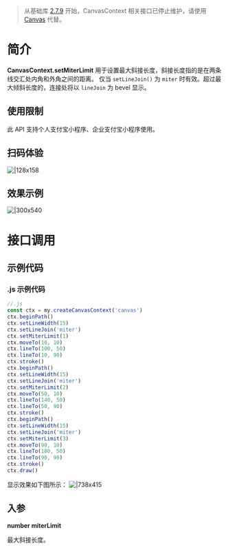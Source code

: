 > 从基础库 [2.7.9](https://opendocs.alipay.com/mini/framework/lib-upgrade-v2) 开始，CanvasContext 相关接口已停止维护，请使用 [Canvas](https://opendocs.alipay.com/mini/01vzqv) 代替。


# 简介
**CanvasContext.setMiterLimit** 用于设置最大斜接长度，斜接长度指的是在两条线交汇处内角和外角之间的距离。 仅当 `setLineJoin()` 为 `miter` 时有效。超过最大倾斜长度的，连接处将以 `lineJoin` 为 bevel 显示。

## 使用限制
此 API 支持个人支付宝小程序、企业支付宝小程序使用。

## 扫码体验
![|128x158](https://cdn.nlark.com/yuque/0/2021/png/179989/1624960713075-0d611b96-b8b9-44ae-ace8-82ae699e95ba.png#align=left&display=inline&height=158&margin=%5Bobject%20Object%5D&name=1.png&originHeight=158&originWidth=128&size=17896&status=done&style=stroke&width=128)

## 效果示例
![|300x540](https://cdn.nlark.com/yuque/0/2021/gif/179989/1624960720656-c0ba30b5-1c55-479b-bab2-234161411c13.gif#align=left&display=inline&height=540&margin=%5Bobject%20Object%5D&name=2.gif&originHeight=540&originWidth=300&size=1429075&status=done&style=stroke&width=300)

# 接口调用

## 示例代码

### .js 示例代码
```javascript
//.js
const ctx = my.createCanvasContext('canvas')
ctx.beginPath()
ctx.setLineWidth(15)
ctx.setLineJoin('miter')
ctx.setMiterLimit(1)
ctx.moveTo(10, 10)
ctx.lineTo(100, 50)
ctx.lineTo(10, 90)
ctx.stroke()
ctx.beginPath()
ctx.setLineWidth(15)
ctx.setLineJoin('miter')
ctx.setMiterLimit(2)
ctx.moveTo(50, 10)
ctx.lineTo(140, 50)
ctx.lineTo(50, 90)
ctx.stroke()
ctx.beginPath()
ctx.setLineWidth(15)
ctx.setLineJoin('miter')
ctx.setMiterLimit(3)
ctx.moveTo(90, 10)
ctx.lineTo(180, 50)
ctx.lineTo(90, 90)
ctx.stroke()
ctx.draw()
```

显示效果如下图所示：
![|738x415](https://cdn.nlark.com/yuque/0/2021/png/179989/1624960739633-785a3305-67aa-4c76-a2c5-c0d861975f9d.png#align=left&display=inline&height=720&margin=%5Bobject%20Object%5D&name=3.png&originHeight=720&originWidth=1280&size=34224&status=done&style=none&width=1280)

## 入参
**number miterLimit**

最大斜接长度。
